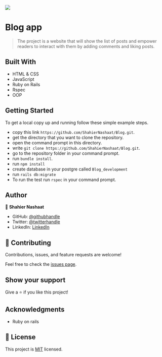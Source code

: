 ![](https://img.shields.io/badge/Microverse-blueviolet)

# Blog app

> The project is a website that will show the list of posts and empower readers to interact with them by adding comments and liking posts.

## Built With

- HTML & CSS
- JavaScript
- Ruby on Rails
- Rspec
- OOP


## Getting Started

To get a local copy up and running follow these simple example steps.

- copy this link `https://github.com/ShahierNashaat/Blog.git`.
- get the directory that you want to clone the repository.
- open the command prompt in this directory.
- write `git clone https://github.com/ShahierNashaat/Blog.git`.
- go to the repository folder in your command prompt.
- run `bundle install`.
- run `npm install`
- create database in your postgre called `Blog_development`
- run `rails db:migrate`
- To run the test run `rspec` in your command prompt.

## Author

👤 **Shahier Nashaat**

- GitHub: [@githubhandle](https://github.com/ShahierNashaat)
- Twitter: [@twitterhandle](https://twitter.com/ShahierN)
- LinkedIn: [LinkedIn](https://www.linkedin.com/in/shahier-nashaat-73519313a/)


## 🤝 Contributing

Contributions, issues, and feature requests are welcome!

Feel free to check the [issues page](../../issues/).

## Show your support

Give a ⭐️ if you like this project!

## Acknowledgments

- Ruby on rails

## 📝 License

This project is [MIT](./MIT.md) licensed.